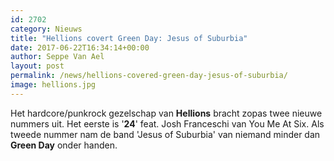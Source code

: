 ```yaml
---
id: 2702
category: Nieuws
title: "Hellions covert Green Day: Jesus of Suburbia"
date: 2017-06-22T16:34:14+00:00
author: Seppe Van Ael
layout: post
permalink: /news/hellions-covered-green-day-jesus-of-suburbia/
image: hellions.jpg
---
```

Het hardcore/punkrock gezelschap van **Hellions** bracht zopas twee nieuwe nummers uit. Het eerste is '**24**' feat. Josh Franceschi van You Me At Six. Als tweede nummer nam de band 'Jesus of Suburbia' van niemand minder dan **Green Day** onder handen.

&nbsp;